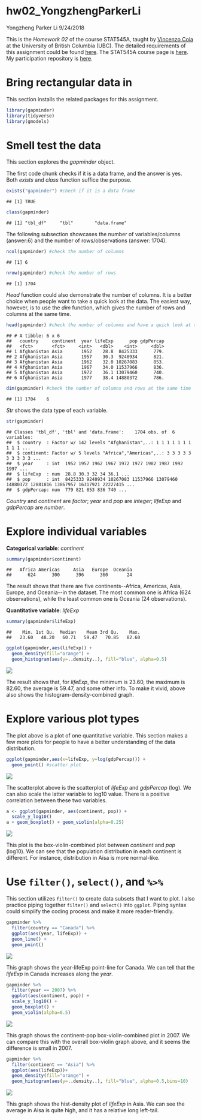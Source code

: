 hw02\_YongzhengParkerLi
================
Yongzheng Parker Li
9/24/2018

This is the *Homework 02* of the course STAT545A, taught by [Vincenzo Coia](https://github.com/vincenzocoia) at the University of British Columbia (UBC). The detailed requirements of this assignment could be found [here](http://stat545.com/Classroom/assignments/hw02/hw02.html). The STAT545A course page is [here](http://stat545.com/Classroom/). My participation repository is [here](https://github.com/ParkerLi/STAT545_participation).

Bring rectangular data in
=========================

This section installs the related packages for this assignment.

``` r
library(gapminder)
library(tidyverse)
library(gmodels)
```

Smell test the data
===================

This section explores the *gapminder* object.

The first code chunk checks if it is a data frame, and the answer is yes. Both *exists* and *class* function suffice the purpose.

``` r
exists("gapminder") #check if it is a data frame
```

    ## [1] TRUE

``` r
class(gapminder)
```

    ## [1] "tbl_df"     "tbl"        "data.frame"

The following subsection showcases the number of variables/columns (answer:6) and the number of rows/observations (answer: 1704).

``` r
ncol(gapminder) #check the number of columns
```

    ## [1] 6

``` r
nrow(gapminder) #check the number of rows
```

    ## [1] 1704

*Head* function could also demonstrate the number of columns. It is a better choice when people want to take a quick look at the data. The easiest way, however, is to use the *dim* function, which gives the number of rows and columns at the same time.

``` r
head(gapminder) #check the number of columns and have a quick look at the data
```

    ## # A tibble: 6 x 6
    ##   country     continent  year lifeExp      pop gdpPercap
    ##   <fct>       <fct>     <int>   <dbl>    <int>     <dbl>
    ## 1 Afghanistan Asia       1952    28.8  8425333      779.
    ## 2 Afghanistan Asia       1957    30.3  9240934      821.
    ## 3 Afghanistan Asia       1962    32.0 10267083      853.
    ## 4 Afghanistan Asia       1967    34.0 11537966      836.
    ## 5 Afghanistan Asia       1972    36.1 13079460      740.
    ## 6 Afghanistan Asia       1977    38.4 14880372      786.

``` r
dim(gapminder) #check the number of columns and rows at the same time
```

    ## [1] 1704    6

*Str* shows the data type of each variable.

``` r
str(gapminder)
```

    ## Classes 'tbl_df', 'tbl' and 'data.frame':    1704 obs. of  6 variables:
    ##  $ country  : Factor w/ 142 levels "Afghanistan",..: 1 1 1 1 1 1 1 1 1 1 ...
    ##  $ continent: Factor w/ 5 levels "Africa","Americas",..: 3 3 3 3 3 3 3 3 3 3 ...
    ##  $ year     : int  1952 1957 1962 1967 1972 1977 1982 1987 1992 1997 ...
    ##  $ lifeExp  : num  28.8 30.3 32 34 36.1 ...
    ##  $ pop      : int  8425333 9240934 10267083 11537966 13079460 14880372 12881816 13867957 16317921 22227415 ...
    ##  $ gdpPercap: num  779 821 853 836 740 ...

*Country* and *continent* are *factor*; *year* and *pop* are *integer*; *lifeExp* and *gdpPercap* are *number*.

Explore individual variables
============================

**Categorical variable**: *continent*

``` r
summary(gapminder$continent)
```

    ##   Africa Americas     Asia   Europe  Oceania 
    ##      624      300      396      360       24

The result shows that there are five continents--Africa, Americas, Asia, Europe, and Oceania--in the dataset. The most common one is Africa (624 observations), while the least common one is Oceania (24 observations).

**Quantitative variable**: *lifeExp*

``` r
summary(gapminder$lifeExp)
```

    ##    Min. 1st Qu.  Median    Mean 3rd Qu.    Max. 
    ##   23.60   48.20   60.71   59.47   70.85   82.60

``` r
ggplot(gapminder,aes(lifeExp)) +
  geom_density(fill="orange") +
  geom_histogram(aes(y=..density..), fill="blue", alpha=0.5)
```

![](hw02_YongzhengParkerLi_files/figure-markdown_github/06_quan-1.png)

The result shows that, for *lifeExp*, the minimum is 23.60, the maximum is 82.60, the average is 59.47, and some other info. To make it vivid, above also shows the histogram-density-combined graph.

Explore various plot types
==========================

The plot above is a plot of one quantitative variable. This section makes a few more plots for people to have a better understanding of the data distribution.

``` r
ggplot(gapminder,aes(x=lifeExp, y=log(gdpPercap))) + 
  geom_point() #scatter plot
```

![](hw02_YongzhengParkerLi_files/figure-markdown_github/07_plot_00-1.png)

The scatterplot above is the scatterplot of *lifeExp* and *gdpPercap* (log). We can also scale the latter variable to log10 value. There is a positive correlation between these two variables.

``` r
a <- ggplot(gapminder, aes(continent, pop)) +
  scale_y_log10()
a + geom_boxplot() + geom_violin(alpha=0.25)
```

![](hw02_YongzhengParkerLi_files/figure-markdown_github/08_plot_01-1.png)

This plot is the box-violin-combined plot between *continent* and *pop* (log10). We can see that the population distribution in each continent is different. For instance, distribution in Aisa is more normal-like.

Use <code>filter()</code>, <code>select()</code>, and <code>%&gt;%</code>
=========================================================================

This section utilizes <code>filter()</code> to create data subsets that I want to plot. I also practice piping together <code>filter()</code> and <code>select()</code> into <code>ggplot</code>. Piping syntax could simplify the coding process and make it more reader-friendly.

``` r
gapminder %>% 
  filter(country == "Canada") %>% 
  ggplot(aes(year, lifeExp)) + 
  geom_line() +
  geom_point()
```

![](hw02_YongzhengParkerLi_files/figure-markdown_github/09_piping_00-1.png)

This graph shows the year-lifeExp point-line for Canada. We can tell that the *lifeExp* in Canada increases along the *year*.

``` r
gapminder %>% 
  filter(year == 2007) %>% 
  ggplot(aes(continent, pop)) +
  scale_y_log10() +
  geom_boxplot() +
  geom_violin(alpha=0.5)
```

![](hw02_YongzhengParkerLi_files/figure-markdown_github/09_piping_01-1.png)

This graph shows the continent-pop box-violin-combined plot in 2007. We can compare this with the overall box-violin graph above, and it seems the difference is small in 2007.

``` r
gapminder %>% 
  filter(continent == "Asia") %>% 
  ggplot(aes(lifeExp))+
  geom_density(fill="orange") +
  geom_histogram(aes(y=..density..), fill="blue", alpha=0.5,bins=10)
```

![](hw02_YongzhengParkerLi_files/figure-markdown_github/10_piping_02-1.png)

This graph shows the hist-density plot of *lifeExp* in Asia. We can see the average in Aisa is quite high, and it has a relative long left-tail.
